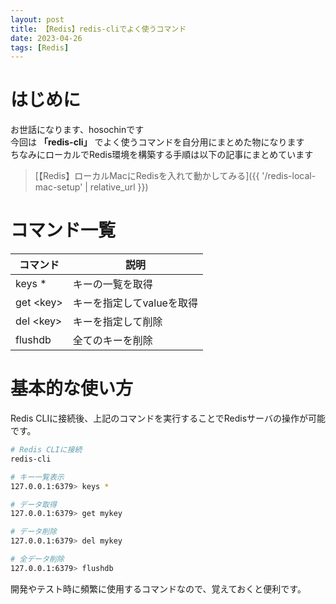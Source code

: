 ```yaml
---
layout: post
title: 【Redis】redis-cliでよく使うコマンド
date: 2023-04-26
tags: [Redis]
---
```


# はじめに

お世話になります、hosochinです  
今回は **「redis-cli」** でよく使うコマンドを自分用にまとめた物になります  
ちなみにローカルでRedis環境を構築する手順は以下の記事にまとめています

> [【Redis】ローカルMacにRedisを入れて動かしてみる]({{ '/redis-local-mac-setup' | relative_url }})

# コマンド一覧

| コマンド | 説明 |
|---|---|
| keys * | キーの一覧を取得 |
| get \<key\> | キーを指定してvalueを取得 |
| del \<key\> | キーを指定して削除 |
| flushdb | 全てのキーを削除 |

# 基本的な使い方

Redis CLIに接続後、上記のコマンドを実行することでRedisサーバの操作が可能です。

```bash
# Redis CLIに接続
redis-cli

# キー一覧表示
127.0.0.1:6379> keys *

# データ取得
127.0.0.1:6379> get mykey

# データ削除
127.0.0.1:6379> del mykey

# 全データ削除
127.0.0.1:6379> flushdb
```

開発やテスト時に頻繁に使用するコマンドなので、覚えておくと便利です。
